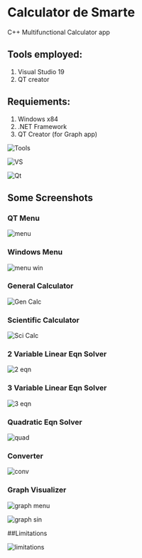 # Calculator de Smarte
 C++ Multifunctional Calculator app
 
	

## Tools employed:
1. Visual Studio 19
2. QT creator 

## Requiements:
1. Windows x84
2. .NET Framework
3. QT Creator (for Graph app)


![Tools](https://github.com/sthasam2/Calculator-de-Smarte/blob/master/readmefiles/Screenshot%20(37).png)

![VS](https://github.com/sthasam2/Calculator-de-Smarte/blob/master/readmefiles/Screenshot%20(38).png)

![Qt](https://github.com/sthasam2/Calculator-de-Smarte/blob/master/readmefiles/Screenshot%20(39).png)

## Some Screenshots

### QT Menu

![menu](https://github.com/sthasam2/Calculator-de-Smarte/blob/master/readmefiles/Picture1.gif)

### Windows Menu

![menu win](https://github.com/sthasam2/Calculator-de-Smarte/blob/master/readmefiles/Picture10.png)


### General Calculator

![Gen Calc](https://github.com/sthasam2/Calculator-de-Smarte/blob/master/readmefiles/Picture2.gif)


### Scientific Calculator

![Sci Calc](https://github.com/sthasam2/Calculator-de-Smarte/blob/master/readmefiles/Picture3.gif)


### 2 Variable Linear Eqn Solver

![2 eqn](https://github.com/sthasam2/Calculator-de-Smarte/blob/master/readmefiles/Picture4.gif)


### 3 Variable Linear Eqn Solver

![3 eqn](https://github.com/sthasam2/Calculator-de-Smarte/blob/master/readmefiles/Picture5.gif)


### Quadratic Eqn Solver

![quad](https://github.com/sthasam2/Calculator-de-Smarte/blob/master/readmefiles/Picture6.gif)


### Converter

![conv](https://github.com/sthasam2/Calculator-de-Smarte/blob/master/readmefiles/Picture7.gif)


### Graph Visualizer

![graph menu](https://github.com/sthasam2/Calculator-de-Smarte/blob/master/readmefiles/Picture9.png)

![graph sin](https://github.com/sthasam2/Calculator-de-Smarte/blob/master/readmefiles/Picture8.gif)


##Limitations

![limitations](https://github.com/sthasam2/Calculator-de-Smarte/blob/master/readmefiles/Screenshot%20(40).png)



